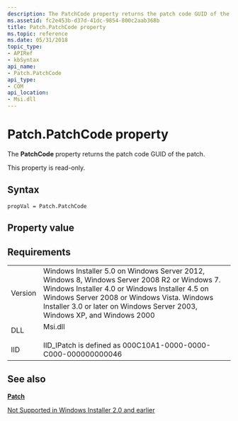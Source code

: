 ```yaml
---
description: The PatchCode property returns the patch code GUID of the patch.
ms.assetid: fc2e453b-d37d-41dc-9854-800c2aab368b
title: Patch.PatchCode property
ms.topic: reference
ms.date: 05/31/2018
topic_type: 
- APIRef
- kbSyntax
api_name: 
- Patch.PatchCode
api_type: 
- COM
api_location: 
- Msi.dll
---
```


# Patch.PatchCode property

The **PatchCode** property returns the patch code GUID of the patch.

This property is read-only.

## Syntax


```JScript
propVal = Patch.PatchCode
```



## Property value

## Requirements



|                    |                                                                                                                                                                                                                                                                                      |
|--------------------|--------------------------------------------------------------------------------------------------------------------------------------------------------------------------------------------------------------------------------------------------------------------------------------|
| Version<br/> | Windows Installer 5.0 on Windows Server 2012, Windows 8, Windows Server 2008 R2 or Windows 7. Windows Installer 4.0 or Windows Installer 4.5 on Windows Server 2008 or Windows Vista. Windows Installer 3.0 or later on Windows Server 2003, Windows XP, and Windows 2000<br/> |
| DLL<br/>     | <dl> <dt>Msi.dll</dt> </dl>                                                                                                                                                                                                   |
| IID<br/>     | IID\_IPatch is defined as 000C10A1-0000-0000-C000-000000000046<br/>                                                                                                                                                                                                            |



## See also

<dl> <dt>

[**Patch**](patch-object.md)
</dt> <dt>

[Not Supported in Windows Installer 2.0 and earlier](not-supported-in-windows-installer-version-2-0.md)
</dt> </dl>

 

 




